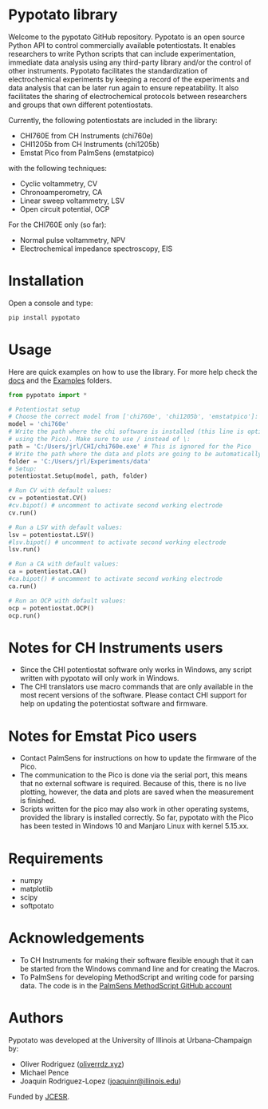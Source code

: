 # Pypotato library
Welcome to the pypotato GitHub repository. Pypotato is an open source Python
API to control commercially available potentiostats. It enables researchers to
write Python scripts that can include experimentation, immediate data analysis
using any third-party library and/or the control of other instruments. Pypotato
facilitates the standardization of electrochemical experiments by keeping a 
record of the experiments and data analysis that can be later run again to ensure 
repeatability. It also facilitates the sharing of electrochemical protocols 
between researchers and groups that own different potentiostats. 

Currently, the following potentiostats are included in the library:

* CHI760E from CH Instruments (chi760e)
* CHI1205b from CH Instruments (chi1205b)
* Emstat Pico from PalmSens (emstatpico)

with the following techniques:
* Cyclic voltammetry, CV
* Chronoamperometry, CA
* Linear sweep voltammetry, LSV
* Open circuit potential, OCP

For the CHI760E only (so far):
* Normal pulse voltammetry, NPV
* Electrochemical impedance spectroscopy, EIS


# Installation
Open a console and type:
```python
pip install pypotato
```

# Usage
Here are quick examples on how to use the library. For more help check the
[docs](https://github.com/oliverrdz/pypotato_fork/tree/main/docs) and the
[Examples](https://github.com/oliverrdz/pypotato_fork/tree/main/examples) folders.

```python
from pypotato import *

# Potentiostat setup
# Choose the correct model from ['chi760e', 'chi1205b', 'emstatpico']:
model = 'chi760e' 
# Write the path where the chi software is installed (this line is optional when
# using the Pico). Make sure to use / instead of \:
path = 'C:/Users/jrl/CHI/chi760e.exe' # This is ignored for the Pico
# Write the path where the data and plots are going to be automatically saved:
folder = 'C:/Users/jrl/Experiments/data'
# Setup:
potentiostat.Setup(model, path, folder)

# Run CV with default values:
cv = potentiostat.CV()
#cv.bipot() # uncomment to activate second working electrode
cv.run()

# Run a LSV with default values:
lsv = potentiostat.LSV()
#lsv.bipot() # uncomment to activate second working electrode
lsv.run()

# Run a CA with default values:
ca = potentiostat.CA()
#ca.bipot() # uncomment to activate second working electrode
ca.run()

# Run an OCP with default values:
ocp = potentiostat.OCP()
ocp.run()
```

# Notes for CH Instruments users
* Since the CHI potentiostat software only works in Windows, any script written with
pypotato will only work in Windows.
* The CHI translators use macro commands that are only available in the most 
recent versions of the software. Please contact CHI support for help on updating
the potentiostat software and firmware.

# Notes for Emstat Pico users
* Contact PalmSens for instructions on how to update the firmware of the Pico.
* The communication to the Pico is done via the serial port, this means that no
external software is required. Because of this, there is no live plotting, however,
the data and plots are saved when the measurement is finished.
* Scripts written for the pico may also work in other operating systems, provided
the library is installed correctly. So far, pypotato with the Pico has been 
tested in Windows 10 and Manjaro Linux with kernel 5.15.xx. 

# Requirements
* numpy
* matplotlib
* scipy
* softpotato

# Acknowledgements
* To CH Instruments for making their software flexible enough that it can be 
started from the Windows command line and for creating the Macros.
* To PalmSens for developing MethodScript and writing code for parsing data. The
code is in the [PalmSens MethodScript GitHub account](https://github.com/PalmSens/MethodSCRIPT_Examples)

# Authors
Pypotato was developed at the University of Illinois at Urbana-Champaign by:

* Oliver Rodriguez ([oliverrdz.xyz](https://oliverrdz.xyz))
* Michael Pence
* Joaquin Rodriguez-Lopez (joaquinr@illinois.edu)

Funded by [JCESR](https://www.jcesr.org/).

